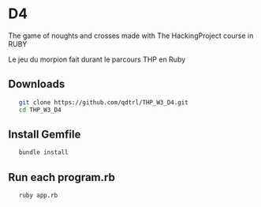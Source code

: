 # D4

The game of noughts and crosses made with The HackingProject course in RUBY

Le jeu du morpion fait durant le parcours THP en Ruby

## Downloads
 ```sh
    git clone https://github.com/qdtrl/THP_W3_D4.git
    cd THP_W3_D4
 ```
## Install Gemfile
 ```sh
    bundle install
 ```
## Run each program.rb
 ```sh
    ruby app.rb
 ```
